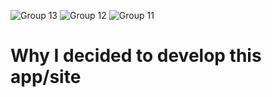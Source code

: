![Group 13](https://user-images.githubusercontent.com/86686024/212442350-63360cbd-0bd6-4975-a92e-2ed85e813340.png)
![Group 12](https://user-images.githubusercontent.com/86686024/212442353-71db9397-8982-4083-ab91-26907b95d840.png)
![Group 11](https://user-images.githubusercontent.com/86686024/212442357-f539fb6a-b44d-4fd2-b2ec-8a53ad4d32a9.png)

# Why I decided to develop this app/site
